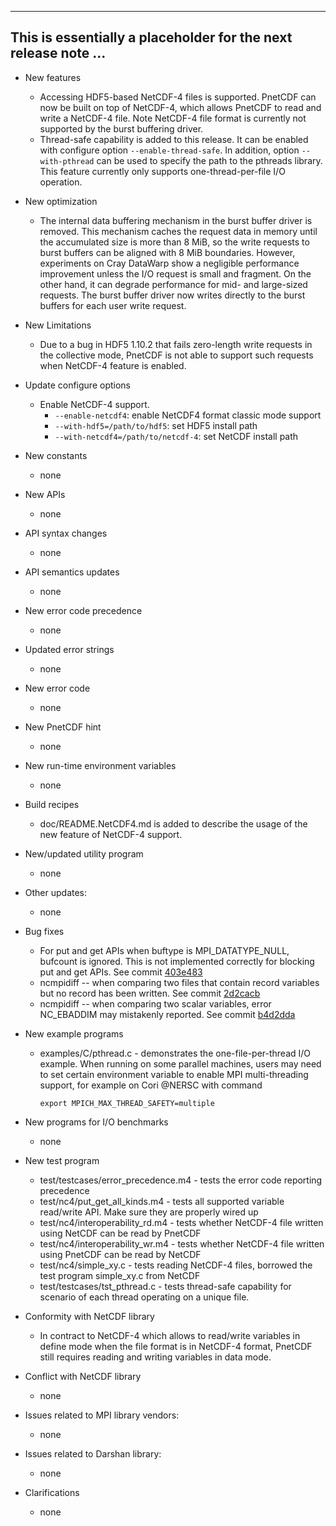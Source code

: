 ------------------------------------------------------------------------------
This is essentially a placeholder for the next release note ...
------------------------------------------------------------------------------

* New features
  + Accessing HDF5-based NetCDF-4 files is supported. PnetCDF can now be built
    on top of NetCDF-4, which allows PnetCDF to read and write a NetCDF-4 file.
    Note NetCDF-4 file format is currently not supported by the burst buffering
    driver.
  + Thread-safe capability is added to this release. It can be enabled with
    configure option `--enable-thread-safe`. In addition, option
    `--with-pthread` can be used to specify the path to the pthreads library.
    This feature currently only supports one-thread-per-file I/O operation.

* New optimization
  + The internal data buffering mechanism in the burst buffer driver is
    removed. This mechanism caches the request data in memory until the
    accumulated size is more than 8 MiB, so the write requests to burst buffers
    can be aligned with 8 MiB boundaries. However, experiments on Cray DataWarp
    show a negligible performance improvement unless the I/O request is small
    and fragment. On the other hand, it can degrade performance for mid- and
    large-sized requests. The burst buffer driver now writes directly to the
    burst buffers for each user write request.

* New Limitations
  + Due to a bug in HDF5 1.10.2 that fails zero-length write requests in the
    collective mode, PnetCDF is not able to support such requests when NetCDF-4
    feature is enabled.

* Update configure options
  + Enable NetCDF-4 support.
    - `--enable-netcdf4`: enable NetCDF4 format classic mode support
    - `--with-hdf5=/path/to/hdf5`: set HDF5 install path
    - `--with-netcdf4=/path/to/netcdf-4`: set NetCDF install path

* New constants
  + none

* New APIs
  + none

* API syntax changes
  + none

* API semantics updates
  + none

* New error code precedence
  + none

* Updated error strings
  + none

* New error code
  + none

* New PnetCDF hint
  + none

* New run-time environment variables
  + none

* Build recipes
  + doc/README.NetCDF4.md is added to describe the usage of the new feature of
    NetCDF-4 support.

* New/updated utility program
  + none

* Other updates:
  + none

* Bug fixes
  + For put and get APIs when buftype is MPI_DATATYPE_NULL, bufcount is
    ignored. This is not implemented correctly for blocking put and get APIs.
    See commit
    [403e483](https://github.com/Parallel-NetCDF/PnetCDF/commit/403e4839cdfca6175bcb177f3efa16f7d5e602d2)
  + ncmpidiff -- when comparing two files that contain record variables but
    no record has been written. See commit
    [2d2cacb](https://github.com/Parallel-NetCDF/PnetCDF/commit/2d2cacbad20b71c36a9442d9abb6c113f1838d28)
  + ncmpidiff -- when comparing two scalar variables, error NC_EBADDIM may
    mistakenly reported. See commit
    [b4d2dda](https://github.com/Parallel-NetCDF/PnetCDF/commit/b4d2dda2362e0dc0926d2723bffffea61df7006d)

* New example programs
  + examples/C/pthread.c - demonstrates the one-file-per-thread I/O example.
    When running on some parallel machines, users may need to set certain
    environment variable to enable MPI multi-threading support, for example on
    Cori @NERSC with command
    ```
    export MPICH_MAX_THREAD_SAFETY=multiple
    ```

* New programs for I/O benchmarks
  + none

* New test program
  + test/testcases/error_precedence.m4 - tests the error code reporting
    precedence
  + test/nc4/put_get_all_kinds.m4 - tests all supported variable read/write
    API. Make sure they are properly wired up
  + test/nc4/interoperability_rd.m4 - tests whether NetCDF-4 file written using
    NetCDF can be read by PnetCDF
  + test/nc4/interoperability_wr.m4 - tests whether NetCDF-4 file written using
    PnetCDF can be read by NetCDF
  + test/nc4/simple_xy.c - tests reading NetCDF-4 files, borrowed the test
    program simple_xy.c from NetCDF
  + test/testcases/tst_pthread.c - tests thread-safe capability for scenario of
    each thread operating on a unique file.

* Conformity with NetCDF library
  + In contract to NetCDF-4 which allows to read/write variables in define mode
    when the file format is in NetCDF-4 format, PnetCDF still requires reading
    and writing variables in data mode.

* Conflict with NetCDF library
  + none

* Issues related to MPI library vendors:
  + none

* Issues related to Darshan library:
  + none

* Clarifications
  + none

